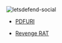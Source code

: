 ![letsdefend-social](https://github.com/user-attachments/assets/c7f2350c-9615-41f5-9cc1-7410b9028894)

- [PDFURI](https://github.com/AviorMostovski/challenges/blob/main/LetsDefend/LetsDefend%20-%20PDFURI.pdf)

- [Revenge RAT](https://github.com/AviorMostovski/challenges/blob/main/LetsDefend/LetsDefend%20-%20%20Revenge%20RAT.pdf)
